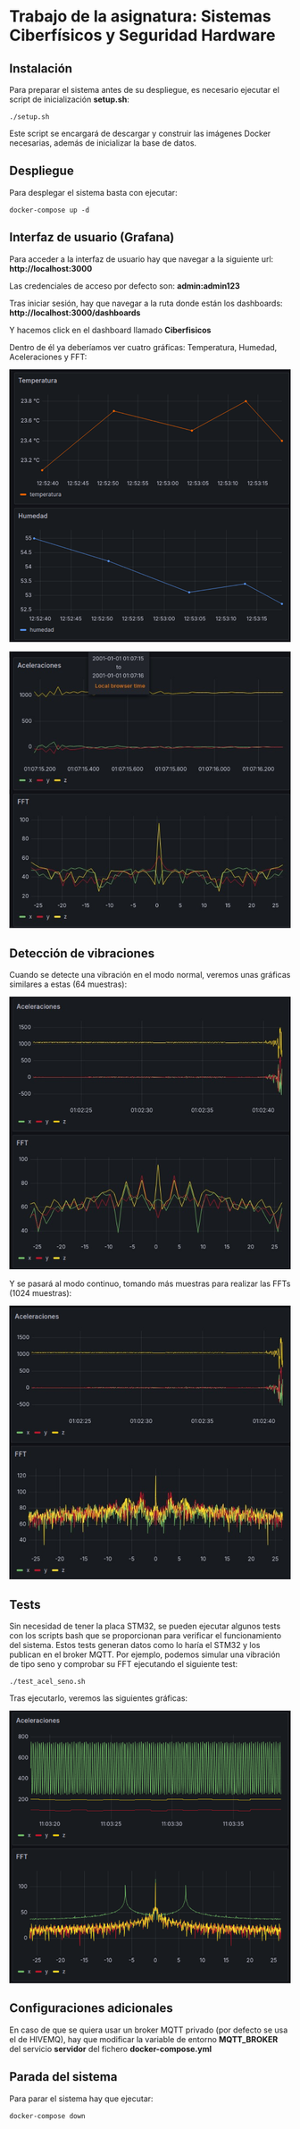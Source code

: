 # Trabajo de la asignatura: Sistemas Ciberfísicos y Seguridad Hardware
## Instalación
Para preparar el sistema antes de su despliegue, es necesario ejecutar el
script de inicialización **setup.sh**:

    ./setup.sh

Este script se encargará de descargar y construir las imágenes Docker necesarias,
además de inicializar la base de datos.

## Despliegue
Para desplegar el sistema basta con ejecutar:

    docker-compose up -d

## Interfaz de usuario (Grafana)
Para acceder a la interfaz de usuario hay que navegar a la siguiente url:
    **http://localhost:3000**

Las credenciales de acceso por defecto son: **admin:admin123**

Tras iniciar sesión, hay que navegar a la ruta donde están los dashboards:
    **http://localhost:3000/dashboards**

Y hacemos click en el dashboard llamado **Ciberfisicos**

Dentro de él ya deberíamos ver cuatro gráficas: Temperatura, Humedad, Aceleraciones
y FFT:

![Graficas temperatura humedad](images/graficas_temp_hum.png)

![Graficas aceleraciones](images/graficas_aceleraciones.jpeg)

## Detección de vibraciones

Cuando se detecte una vibración en el modo normal, veremos unas gráficas similares
a estas (64 muestras):

![Detección 64 muestras](images/deteccion_64.jpeg)

Y se pasará al modo continuo, tomando más muestras para realizar las FFTs (1024 muestras):

![Detección 1024 muestras](images/deteccion_1024.jpeg)

## Tests
Sin necesidad de tener la placa STM32, se pueden ejecutar algunos tests con los scripts bash
que se proporcionan para verificar el funcionamiento del sistema. Estos tests generan datos como
lo haría el STM32 y los publican en el broker MQTT. Por ejemplo, podemos simular una 
vibración de tipo seno y comprobar su FFT ejecutando el siguiente test:

    ./test_acel_seno.sh

Tras ejecutarlo, veremos las siguientes gráficas:

![Test aceleraciones seno](images/test_acel_seno.png)

## Configuraciones adicionales
En caso de que se quiera usar un broker MQTT privado (por defecto se usa el de HIVEMQ), hay que modificar
la variable de entorno **MQTT_BROKER** del servicio **servidor** del fichero **docker-compose.yml**

## Parada del sistema
Para parar el sistema hay que ejecutar:

    docker-compose down
